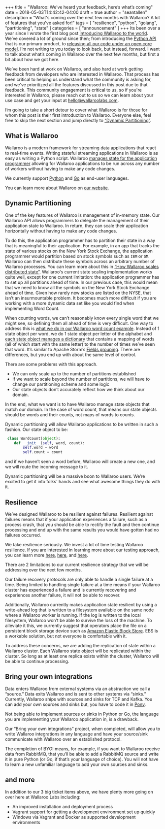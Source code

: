 +++
title = "Wallaroo: We’ve heard your feedback, here’s what’s coming"
date = 2018-05-03T14:42:42-04:00
draft = true
author = "seantallen"
description = "What's coming over the next few months with Wallaroo? A lot of features that you've asked for!"
tags = [
    "resilience",
    "python",
    "golang",
    "partitioning",
    "state"
]
categories = [
    "announcement"
]
+++
Its been over a year since I wrote the first blog post [introducing Wallaroo to the world](/2017/03/hello-wallaroo/). We’ve covered a lot of ground since then; from introducing the [Python API](/2018/02/idiomatic-python-stream-processing-in-wallaroo/) that is our primary product, to [releasing all our code under an open core model](/2017/09/open-sourcing-wallaroo/). I’m not writing to you today to look back, but instead, forward. I want to talk about what’s coming in Wallaroo over the next few months, but first a bit about how we got here.

We’ve been hard at work on Wallaroo, and also hard at work getting feedback from developers who are interested in Wallaroo. That process has been critical to helping us understand what the community is asking for, and we've prioritized all the features discussed in this post due to that feedback. This community engagement is critical to us, so if you're interested in Wallaroo, please reach out to us so we can learn about your use case and get your input at [hello@wallaroolabs.com](mailto:hello@wallaroolabs.com).

I’m going to take a short detour to cover what Wallaroo is for those for whom this post is their first introduction to Wallaroo. Everyone else, feel free to skip the next section and jump directly to [“Dynamic Partitioning”](#dynamic-partitioning).

## What is Wallaroo

Wallaroo is a modern framework for streaming data applications that react to real-time events.
Writing stateful streaming applications in Wallaroo is as easy as writing a Python script. Wallaroo [manages state for the application programmer](/2017/10/how-wallaroo-scales-distributed-state/) allowing for Wallaroo applications to be run across any number of workers without having to make any code changes.

We currently support [Python](/2018/02/idiomatic-python-stream-processing-in-wallaroo/) and [Go](/2018/01/go-go-go-stream-processing-for-go/) as end-user languages.

You can learn more about Wallaroo on [our website](http://www.wallaroolabs.com/).

## Dynamic Partitioning

One of the key features of Wallaroo is management of in-memory state. Our Wallaroo API allows programmers to delegate the management of their application state to Wallaroo. In return, they can scale their application horizontally without having to make any code changes.

To do this, the application programmer has to partition their state in a way that is meaningful to their application. For example, in an app that tracks the state of various stocks on the New York Stock Exchange, the application programmer would partition based on stock symbols such as `IBM` or `GM`. Wallaroo can then distribute these symbols across an arbitrary number of Wallaroo processes. You can learn more about this in [“How Wallaroo scales distributed state”](/2017/10/how-wallaroo-scales-distributed-state/). Wallaroo's current state scaling implementation works quite well, except for one current limitation: the application programmer has to set up all partitions ahead of time. In our previous case, this would mean that we need to know all the symbols on the New York Stock Exchange ahead of time. Given how rarely new stocks are listed on the NYSE, that isn’t an insurmountable problem. It becomes much more difficult if you are working with a more dynamic data set like you would find when implementing Word Count.

When counting words, we can’t reasonably know every single word that we might see, so defining them all ahead of time is very difficult. One way to address this is [what we do in our Wallaroo word count example](https://github.com/WallarooLabs/wallaroo/blob/0.4.1/examples/python/word_count/word_count.py#L25). Instead of 1 state object per word, we do 1 state object per letter of the alphabet and [each state object manages a dictionary](https://github.com/WallarooLabs/wallaroo/blob/0.4.1/examples/python/word_count/word_count.py#L59) that contains a mapping of words (all of which start with the same letter) to the number of times we’ve seen that word. It’s similar to Apache Storm’s [Fields grouping](http://nrecursions.blogspot.com/2016/09/understanding-fields-grouping-in-apache.html). There are differences, but you end up with about the same level of control.

There are some problems with this approach.

- We can only scale up to the number of partitions established
- If we want to scale beyond the number of partitions, we will have to change our partitioning scheme and some logic
- Our state objects don’t accurately reflect how we think about our domain.

In the end, what we want is to have Wallaroo manage state objects that match our domain. In the case of word count, that means our state objects should be words and their counts, not maps of words to counts.

Dynamic partitioning will allow Wallaroo applications to be written in such a fashion. Our state object to be:

```python
 class WordCount(object):
    def __init__(self, word, count):
        self.word = word
        self.count = count
```

and if we haven’t seen a word before, Wallaroo will create a new one, and we will route the incoming message to it.

Dynamic partitioning will be a massive boon to Wallaroo users. We’re excited to get it into folks' hands and see what awesome things they do with it.

## Resilience

We’ve designed Wallaroo to be resilient against failures. Resilient against failures means that if your application experiences a failure, such as a process crash, that you should be able to rectify the fault and then continue processing and end up with the same results you would have gotten had no failures occurred.

We take resilience seriously. We invest a lot of time testing Wallaroo resilience. If you are interested in learning more about our testing approach, you can learn more [here](/2017/10/measuring-correctness-of-state-in-a-distributed-system/), [here](/2018/03/how-we-test-the-stateful-autoscaling-of-our-stream-processing-system/), and [here](https://www.youtube.com/watch?v=6MsPDtpe2tg&index=3&list=PLWbHc_FXPo2hGJHXhpgqDU-P4BArpCdh6).

There are 2 limitations to our current resilience strategy that we will be addressing over the next few months.

Our failure recovery protocols are only able to handle a single failure at a time. Being limited to handling single failure at a time means if your Wallaroo cluster has experienced a failure and is currently recovering and experiences another failure, it will not be able to recover.

Additionally, Wallaroo currently makes application state resilient by using a write-ahead log that is written to a filesystem available on the same node where a Wallaroo worker is running. If the log is written to the local filesystem, Wallaroo won’t be able to survive the loss of the machine. To alleviate it this, we currently suggest that operators place the file on a persistent block storage device such as [Amazon Elastic Block Store](https://aws.amazon.com/ebs/). EBS is a workable solution, but not everyone is comfortable with it.

To address these concerns, we are adding the replication of state within a Wallaroo cluster. Each Wallaroo state object will be replicated within the cluster. So long as at least one replica exists within the cluster, Wallaroo will be able to continue processing.

## Bring your own integrations

Data enters Wallaroo from external systems via an abstraction we call a “source.” Data exits Wallaroo and is sent to other systems via “sinks.” Currently, Wallaroo ships with sources and sinks for TCP and Kafka. You can add your own sources and sinks but, you have to code it in [Pony](https://www.ponylang.org/).

Not being able to implement sources or sinks in Python or Go, the language you are implementing your Wallaroo application in, is a drawback.

Our “Bring your own integrations” project, when completed, will allow you to write Wallaroo integrations in any language and have your source/sink communicate with Wallaroo over an established protocol.

The completion of BYOI means, for example, if you want to Wallaroo receive data from RabbitMQ, that you’ll be able to add a RabbitMQ source and write it in pure Python (or Go, if that’s your language of choice). You will not have to learn a new unfamiliar language to add your own sources and sinks.

## and more

In addition to our 3 big ticket items above, we have plenty more going on over here at Wallaroo Labs including:

- An improved installation and deployment process
- Vagrant support for getting a development environment set up quickly
- Windows via Vagrant and Docker as supported development environments

